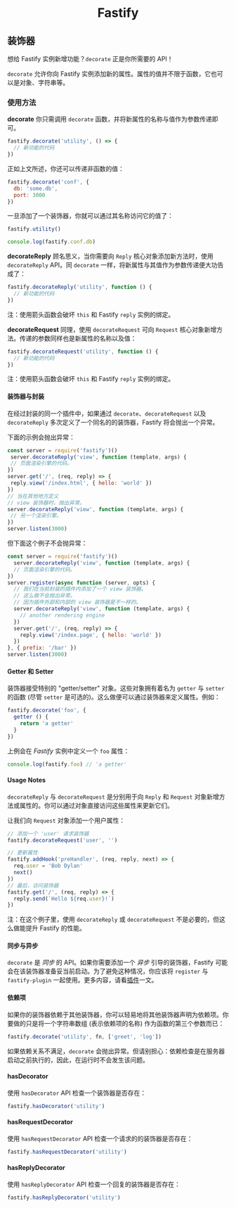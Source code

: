 <h1 align="center">Fastify</h1>

## 装饰器

想给 Fastify 实例新增功能？`decorate` 正是你所需要的 API！

`decorate` 允许你向 Fastify 实例添加新的属性。属性的值并不限于函数，它也可以是对象、字符串等。

<a name="usage"></a>
### 使用方法
<a name="decorate"></a>
**decorate**
你只需调用 `decorate` 函数，并将新属性的名称与值作为参数传递即可。
```js
fastify.decorate('utility', () => {
  // 新功能的代码
})
```

正如上文所述，你还可以传递非函数的值：
```js
fastify.decorate('conf', {
  db: 'some.db',
  port: 3000
})
```

一旦添加了一个装饰器，你就可以通过其名称访问它的值了：
```js
fastify.utility()

console.log(fastify.conf.db)
```

<a name="decorate-reply"></a>
**decorateReply**
顾名思义，当你需要向 `Reply` 核心对象添加新方法时，使用 `decorateReply` API。同 `decorate` 一样，将新属性与其值作为参数传递便大功告成了：
```js
fastify.decorateReply('utility', function () {
  // 新功能的代码
})
```

注：使用箭头函数会破坏 `this` 和 Fastify `reply` 实例的绑定。

<a name="decorate-request"></a>
**decorateRequest**
同理，使用 `decorateRequest` 可向 `Request` 核心对象新增方法。传递的参数同样也是新属性的名称以及值：
```js
fastify.decorateRequest('utility', function () {
  // 新功能的代码
})
```

注：使用箭头函数会破坏 `this` 和 Fastify `reply` 实例的绑定。

<a name="decorators-encapsulation"></a>
#### 装饰器与封装

在经过封装的同一个插件中，如果通过 `decorate`、`decorateRequest` 以及 `decorateReply` 多次定义了一个同名的的装饰器，Fastify 将会抛出一个异常。

下面的示例会抛出异常：
 ```js
const server = require('fastify')()
  server.decorateReply('view', function (template, args) {
  // 页面渲染引擎的代码。
})
server.get('/', (req, reply) => {
  reply.view('/index.html', { hello: 'world' })
})
// 当在其他地方定义
// view 装饰器时，抛出异常。
server.decorateReply('view', function (template, args) {
  // 另一个渲染引擎。
})
server.listen(3000)
```

但下面这个例子不会抛异常：

```js
const server = require('fastify')()
  server.decorateReply('view', function (template, args) {
  // 页面渲染引擎的代码。
})
server.register(async function (server, opts) {
  // 我们在当前封装的插件内添加了一个 view 装饰器。
  // 这么做不会抛出异常。
  // 因为插件外部和内部的 view 装饰器是不一样的。
  server.decorateReply('view', function (template, args) {
    // another rendering engine
  })
  server.get('/', (req, reply) => {
    reply.view('/index.page', { hello: 'world' })
  })
}, { prefix: '/bar' })
server.listen(3000)
```

<a name="getters-setters"></a>
#### Getter 和 Setter

装饰器接受特别的 "getter/setter" 对象。这些对象拥有着名为 `getter` 与 `setter` 的函数 (尽管 `setter` 是可选的)。这么做便可以通过装饰器来定义属性。例如：

```js
fastify.decorate('foo', {
  getter () {
    return 'a getter'
  }
})
```

上例会在 *Fastify* 实例中定义一个 `foo` 属性：

```js
console.log(fastify.foo) // 'a getter'
```

<a name="usage_notes"></a>
#### Usage Notes
`decorateReply` 与 `decorateRequest` 是分别用于向 `Reply` 和 `Request` 对象新增方法或属性的。你可以通过对象直接访问这些属性来更新它们。

让我们向 `Request` 对象添加一个用户属性：

```js
// 添加一个 'user' 请求装饰器
fastify.decorateRequest('user', '')

// 更新属性
fastify.addHook('preHandler', (req, reply, next) => {
  req.user = 'Bob Dylan'
  next()
})
// 最后，访问装饰器
fastify.get('/', (req, reply) => {
  reply.send(`Hello ${req.user}!`)
})
```
注：在这个例子里，使用 `decorateReply` 或 `decorateRequest` 不是必要的，但这么做能提升 Fastify 的性能。

<a name="sync-async"></a>
#### 同步与异步
`decorate` 是 *同步* 的 API。如果你需要添加一个 *异步* 引导的装饰器，Fastify 可能会在该装饰器准备妥当前启动。为了避免这种情况，你应该将 `register` 与 `fastify-plugin` 一起使用。更多内容，请看[插件](https://github.com/fastify/docs-chinese/blob/master/docs/Plugins.md)一文。

<a name="dependencies"></a>
#### 依赖项
如果你的装饰器依赖于其他装饰器，你可以轻易地将其他装饰器声明为依赖项。你要做的只是将一个字符串数组 (表示依赖项的名称) 作为函数的第三个参数而已：
```js
fastify.decorate('utility', fn, ['greet', 'log'])
```

如果依赖关系不满足，`decorate` 会抛出异常。但请别担心：依赖检查是在服务器启动之前执行的，因此，在运行时不会发生该问题。

<a name="has-decorator"></a>
#### hasDecorator
使用 `hasDecorator` API 检查一个装饰器是否存在：
```js
fastify.hasDecorator('utility')
```

<a name="has-request-decorator"></a>
#### hasRequestDecorator
使用 `hasRequestDecorator` API 检查一个请求的的装饰器是否存在：
```js
fastify.hasRequestDecorator('utility')
```

<a name="has-reply-decorator"></a>
#### hasReplyDecorator
使用 `hasReplyDecorator` API 检查一个回复的装饰器是否存在：
```js
fastify.hasReplyDecorator('utility')
```
